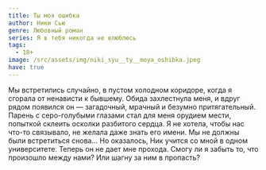 ```yaml
---
title: Ты моя ошибка
author: Ники Сью
genre: Любовный роман
series: Я в тебя никогда не влюблюсь
tags:
  - 18+
image: /src/assets/img/niki_syu__ty__moya_oshibka.jpeg
have: true
---
```

Мы встретились случайно, в пустом холодном коридоре, когда я сгорала от ненависти к бывшему. Обида захлестнула меня, и вдруг рядом появился он — загадочный, мрачный и безумно притягательный. Парень с серо-голубыми глазами стал для меня орудием мести, попыткой склеить осколки разбитого сердца. Я не хотела, чтобы нас что-то связывало, не желала даже знать его имени. Мы не должны были встретиться снова… Но оказалось, Ник учится со мной в одном университете. Теперь он не дает мне прохода. Смогу ли я забыть то, что произошло между нами? Или шагну за ним в пропасть?
